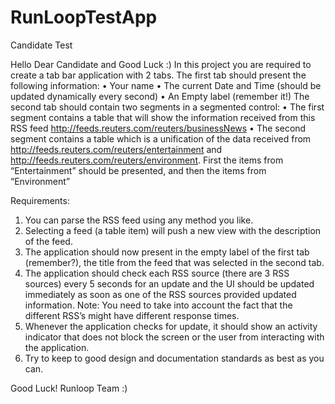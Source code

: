 # RunLoopTestApp

Candidate Test

Hello Dear Candidate and Good Luck :)
In this project you are required to create a tab bar application with 2 tabs.
The first tab should present the following information:
• Your name
• The current Date and Time (should be updated dynamically every second)
• An Empty label (remember it!)
The second tab should contain two segments in a segmented control:
• The first segment contains a table that will show the information received from this RSS feed
http://feeds.reuters.com/reuters/businessNews
• The second segment contains a table which is a unification of the data received from
http://feeds.reuters.com/reuters/entertainment and http://feeds.reuters.com/reuters/environment. First the items
from “Entertainment” should be presented, and then the items from “Environment”

Requirements:
1. You can parse the RSS feed using any method you like.
2. Selecting a feed (a table item) will push a new view with the description of the feed.
3. The application should now present in the empty label of the first tab (remember?), the title
from the feed that was selected in the second tab.
4. The application should check each RSS source (there are 3 RSS sources) every 5 seconds for an
update and the UI should be updated immediately as soon as one of the RSS sources provided
updated information.
Note: You need to take into account the fact that the different RSS’s might have different
response times.
5. Whenever the application checks for update, it should show an activity indicator that does not
block the screen or the user from interacting with the application.
6. Try to keep to good design and documentation standards as best as you can.

Good Luck!
Runloop Team :)
